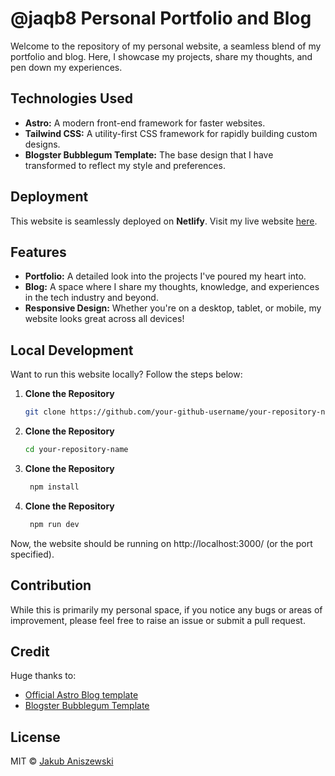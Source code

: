 # @jaqb8 Personal Portfolio and Blog

Welcome to the repository of my personal website, a seamless blend of my portfolio and blog. Here, I showcase my projects, share my thoughts, and pen down my experiences.

## Technologies Used

- **Astro:** A modern front-end framework for faster websites.
- **Tailwind CSS:** A utility-first CSS framework for rapidly building custom designs.
- **Blogster Bubblegum Template:** The base design that I have transformed to reflect my style and preferences.

## Deployment

This website is seamlessly deployed on **Netlify**. Visit my live website [here](https://jaqb8.dev).

## Features

- **Portfolio:** A detailed look into the projects I've poured my heart into.
- **Blog:** A space where I share my thoughts, knowledge, and experiences in the tech industry and beyond.
- **Responsive Design:** Whether you're on a desktop, tablet, or mobile, my website looks great across all devices!

## Local Development

Want to run this website locally? Follow the steps below:

1. **Clone the Repository**

   ```bash
   git clone https://github.com/your-github-username/your-repository-name.git
   ```

2. **Clone the Repository**

   ```bash
   cd your-repository-name
   ```

3. **Clone the Repository**

   ```bash
    npm install
   ```

4. **Clone the Repository**

   ```bash
    npm run dev
   ```

Now, the website should be running on http://localhost:3000/ (or the port specified).

## Contribution

While this is primarily my personal space, if you notice any bugs or areas of improvement, please feel free to raise an issue or submit a pull request.

## Credit

Huge thanks to:

- [Official Astro Blog template](https://github.com/withastro/astro/tree/main/examples/blog)
- [Blogster Bubblegum Template](https://github.com/flexdinesh/blogster)

## License

MIT © [Jakub Aniszewski](https://github.com/jaqb8)
